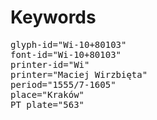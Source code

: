 # Keywords
<pre>
glyph-id="Wi-10+80103"
font-id="Wi-10+80103"
printer-id="Wi"
printer="Maciej Wirzbięta"
period="1555/7-1605"
place="Kraków"
PT plate="563"
</pre>

